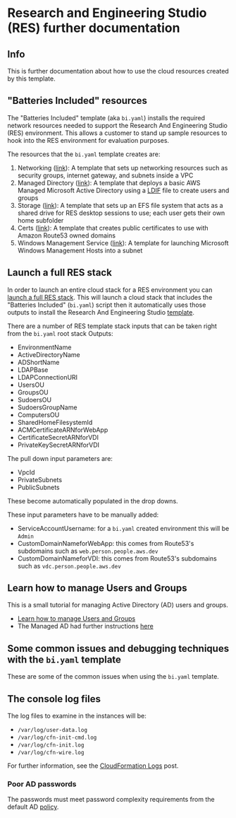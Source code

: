 # Research and Engineering Studio (RES) further documentation

## Info

This is further documentation about how to use the cloud resources created by this template.

## "Batteries Included" resources

The "Batteries Included" template (aka `bi.yaml`) installs the required network resources needed to support the Research And Engineering Studio (RES) environment. This allows a customer to stand up sample resources to hook into the RES environment for evaluation purposes.

The resources that the `bi.yaml` template creates are:

 1. Networking ([link](../../../net/hpc_large_scale/README.md)): A template that sets up networking resources such as security groups, internet gateway, and subnets inside a VPC
 2. Managed Directory ([link](../../../dir/demo_managed_ad/README.md)): A template that deploys a basic AWS Managed Microsoft Active Directory using a [LDIF](../assets/res.ldif) file to create users and groups
 3. Storage ([link](../../../storage/efs_simple/README.md)): A template that sets up an EFS file system that acts as a shared drive for RES desktop sessions to use; each user gets their own home subfolder
 4. Certs ([link](../../../security/public_certs/README.md)): A template that creates public certificates to use with Amazon Route53 owned domains
 5. Windows Management Service ([link](../../../dir/demo_managed_ad/assets/windows_management_host.yaml)): A template for launching Microsoft Windows Management Hosts into a subnet

## Launch a full RES stack

In order to launch an entire cloud stack for a RES environment you can [launch a full RES stack](full_stack_usage.md). This will launch a cloud stack that includes the "Batteries Included" (`bi.yaml`) script then it automatically uses those outputs to install the Research And Engineering Studio [template](https://us-east-1.console.aws.amazon.com/cloudformation/home?region=us-east-1#/stacks/quickcreate?templateURL=https://research-engineering-studio-us-east-1.s3.amazonaws.com/releases/2023.11/ResearchAndEngineeringStudio.template.json). 

There are a number of RES template stack inputs that can be taken right from the `bi.yaml` root stack Outputs:
 - EnvironmentName
 - ActiveDirectoryName
 - ADShortName
 - LDAPBase
 - LDAPConnectionURI
 - UsersOU
 - GroupsOU
 - SudoersOU
 - SudoersGroupName
 - ComputersOU
 - SharedHomeFilesystemId
 - ACMCertificateARNforWebApp
 - CertificateSecretARNforVDI
 - PrivateKeySecretARNforVDI

The pull down input parameters are:
 - VpcId
 - PrivateSubnets
 - PublicSubnets

These become automatically populated in the drop downs.

These input parameters have to be manually added:
 - ServiceAccountUsername: for a `bi.yaml` created environment this will be `Admin`
 - CustomDomainNameforWebApp: this comes from Route53's subdomains such as `web.person.people.aws.dev`
 - CustomDomainNameforVDI: this comes from Route53's subdomains such as `vdc.person.people.aws.dev`

## Learn how to manage Users and Groups

This is a small tutorial for managing Active Directory (AD) users and groups. 

- [Learn how to manage Users and Groups](users_and_groups.md)
- The Managed AD had further instructions [here](../../../dir/demo_managed_ad/README.md)

## Some common issues and debugging techniques with the `bi.yaml` template

These are some of the common issues when using the `bi.yaml` template.

## The console log files

The log files to examine in the instances will be:
 - `/var/log/user-data.log`
 - `/var/log/cfn-init-cmd.log`
 - `/var/log/cfn-init.log`
 - `/var/log/cfn-wire.log`

 For further information, see the [CloudFormation Logs](https://aws.amazon.com/blogs/devops/view-cloudformation-logs-in-the-console/) post.

### Poor AD passwords

The passwords must meet password complexity requirements from the default AD [policy](https://learn.microsoft.com/en-us/windows/security/threat-protection/security-policy-settings/password-must-meet-complexity-requirements).
